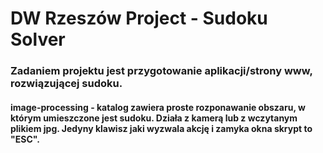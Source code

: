 # DW Rzeszów Project - Sudoku Solver

### Zadaniem projektu jest przygotowanie aplikacji/strony www, rozwiązującej sudoku.

#### image-processing - katalog zawiera proste rozponawanie obszaru, w którym umieszczone jest sudoku. Działa z kamerą lub z wczytanym plikiem jpg. Jedyny klawisz jaki wyzwala akcję i zamyka okna skrypt to "ESC". 
